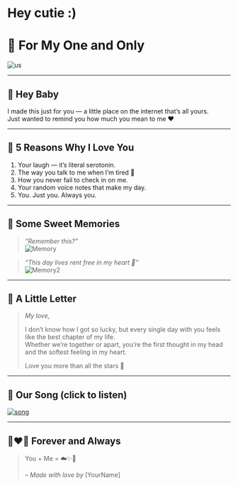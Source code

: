 # Hey cutie :)
# 💖 For My One and Only

![us](https://your-image-url.com/photo.jpg)

---

## 🥺 Hey Baby

I made this just for you — a little place on the internet that’s all yours.  
Just wanted to remind you how much you mean to me ❤️

---

## 🌸 5 Reasons Why I Love You

1. Your laugh — it’s literal serotonin.
2. The way you talk to me when I’m tired 🫶
3. How you never fail to check in on me.
4. Your random voice notes that make my day.
5. You. Just you. Always you.

---

## 📸 Some Sweet Memories

> _“Remember this?”_  
![Memory](https://your-image-url.com/memory.jpg)

> _“This day lives rent free in my heart 💭”_  
![Memory2](https://your-image-url.com/memory2.jpg)

---

## 💌 A Little Letter

> _My love,_  
>
> I don’t know how I got so lucky, but every single day with you feels like the best chapter of my life.  
> Whether we’re together or apart, you’re the first thought in my head and the softest feeling in my heart.  
>
> Love you more than all the stars 🌌

---

## 🎵 Our Song (click to listen)

[![song](https://img.youtube.com/vi/VIDEO_ID/0.jpg)](https://www.youtube.com/watch?v=VIDEO_ID)

---

## 👩‍❤️‍👨 Forever and Always

> You + Me = ☁️✨🫶  
>  
> _– Made with love by_ [YourName]


